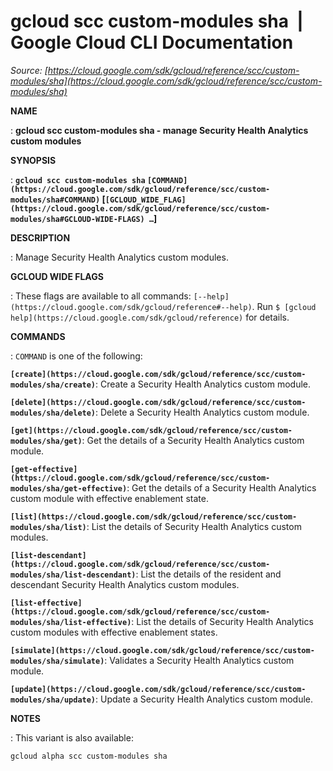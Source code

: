 # gcloud scc custom-modules sha  |  Google Cloud CLI Documentation

*Source: [https://cloud.google.com/sdk/gcloud/reference/scc/custom-modules/sha](https://cloud.google.com/sdk/gcloud/reference/scc/custom-modules/sha)*

**NAME**

: **gcloud scc custom-modules sha - manage Security Health Analytics custom modules**

**SYNOPSIS**

: **`gcloud scc custom-modules sha` `[COMMAND](https://cloud.google.com/sdk/gcloud/reference/scc/custom-modules/sha#COMMAND)` [`[GCLOUD_WIDE_FLAG](https://cloud.google.com/sdk/gcloud/reference/scc/custom-modules/sha#GCLOUD-WIDE-FLAGS) …`]**

**DESCRIPTION**

: Manage Security Health Analytics custom modules.

**GCLOUD WIDE FLAGS**

: These flags are available to all commands: `[--help](https://cloud.google.com/sdk/gcloud/reference#--help)`.
Run `$ [gcloud help](https://cloud.google.com/sdk/gcloud/reference)` for details.

**COMMANDS**

: ``COMMAND`` is one of the following:

**`[create](https://cloud.google.com/sdk/gcloud/reference/scc/custom-modules/sha/create)`**:
Create a Security Health Analytics custom module.

**`[delete](https://cloud.google.com/sdk/gcloud/reference/scc/custom-modules/sha/delete)`**:
Delete a Security Health Analytics custom module.

**`[get](https://cloud.google.com/sdk/gcloud/reference/scc/custom-modules/sha/get)`**:
Get the details of a Security Health Analytics custom module.

**`[get-effective](https://cloud.google.com/sdk/gcloud/reference/scc/custom-modules/sha/get-effective)`**:
Get the details of a Security Health Analytics custom module with effective
enablement state.

**`[list](https://cloud.google.com/sdk/gcloud/reference/scc/custom-modules/sha/list)`**:
List the details of Security Health Analytics custom modules.

**`[list-descendant](https://cloud.google.com/sdk/gcloud/reference/scc/custom-modules/sha/list-descendant)`**:
List the details of the resident and descendant Security Health Analytics custom
modules.

**`[list-effective](https://cloud.google.com/sdk/gcloud/reference/scc/custom-modules/sha/list-effective)`**:
List the details of Security Health Analytics custom modules with effective
enablement states.

**`[simulate](https://cloud.google.com/sdk/gcloud/reference/scc/custom-modules/sha/simulate)`**:
Validates a Security Health Analytics custom module.

**`[update](https://cloud.google.com/sdk/gcloud/reference/scc/custom-modules/sha/update)`**:
Update a Security Health Analytics custom module.

**NOTES**

: This variant is also available:

```
gcloud alpha scc custom-modules sha
```